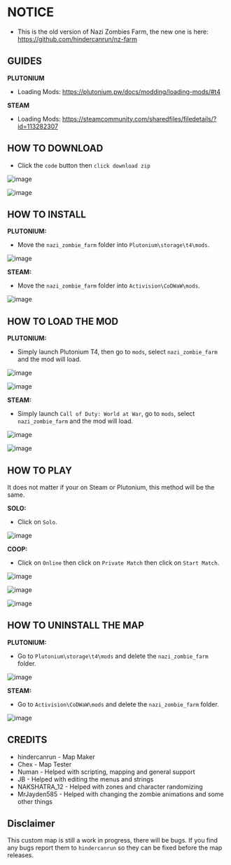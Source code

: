 

# NOTICE


- This is the old version of Nazi Zombies Farm, the new one is here:
  https://github.com/hindercanrun/nz-farm


## GUIDES


**PLUTONIUM**


- Loading Mods: https://plutonium.pw/docs/modding/loading-mods/#t4


**STEAM**


- Loading Mods: https://steamcommunity.com/sharedfiles/filedetails/?id=113282307


## HOW TO DOWNLOAD


- Click the `code` button then `click download zip`


![image](https://user-images.githubusercontent.com/109132519/221426974-42cd0b96-b3fc-40a5-9a64-b46e052e8911.png)


![image](https://user-images.githubusercontent.com/109132519/221427175-7fbf3890-9294-4e89-902e-e6e15a3ef6a2.png)


## HOW TO INSTALL


**PLUTONIUM:**


- Move the `nazi_zombie_farm` folder into `Plutonium\storage\t4\mods`.


![image](https://user-images.githubusercontent.com/109132519/221906703-5838c503-80b9-4eeb-ada9-de7877e766c3.png)


**STEAM:**


- Move the `nazi_zombie_farm` folder into `Activision\CoDWaW\mods`.


![image](https://user-images.githubusercontent.com/109132519/221616525-1e55eb4a-1f45-4a75-ac3d-a9127780cdfd.png)


## HOW TO LOAD THE MOD


**PLUTONIUM:**


- Simply launch Plutonium T4, then go to `mods`, select `nazi_zombie_farm` and the mod will load.


![image](https://user-images.githubusercontent.com/109132519/221427400-6c14d9c4-b9b7-40e3-9f8c-a63d274781a2.png)


![image](https://user-images.githubusercontent.com/109132519/221427444-859c8cd1-2222-41f4-9284-d74652efc693.png)


**STEAM:**


- Simply launch `Call of Duty: World at War`, go to `mods`, select `nazi_zombie_farm` and the mod will load.


![image](https://user-images.githubusercontent.com/109132519/221427400-6c14d9c4-b9b7-40e3-9f8c-a63d274781a2.png)


![image](https://user-images.githubusercontent.com/109132519/221427444-859c8cd1-2222-41f4-9284-d74652efc693.png)


## HOW TO PLAY


It does not matter if your on Steam or Plutonium, this method will be the same.


**SOLO:**


- Click on `Solo`.


![image](https://user-images.githubusercontent.com/109132519/221427573-011ff32e-e3c0-4b7a-b824-a6261be8273a.png)


**COOP:**


- Click on `Online` then click on `Private Match` then click on `Start Match`.


![image](https://user-images.githubusercontent.com/109132519/221427590-d67fb7b4-2f4c-48b7-92d7-b9274e770738.png)


![image](https://user-images.githubusercontent.com/109132519/221427604-fadabffc-faa6-439b-9666-c4c024163165.png)


![image](https://user-images.githubusercontent.com/109132519/221427632-85a377b8-711d-435a-9f65-0851d7d23b66.png)


## HOW TO UNINSTALL THE MAP


**PLUTONIUM:**


- Go to `Plutonium\storage\t4\mods` and delete the `nazi_zombie_farm` folder.


![image](https://user-images.githubusercontent.com/109132519/221910831-fd8b72ca-4da3-4fe5-8bc7-fa0e4653f57b.png)


**STEAM:**


- Go to `Activision\CoDWaW\mods` and delete the `nazi_zombie_farm` folder.


![image](https://user-images.githubusercontent.com/109132519/221911335-bd73ced3-1dac-41d8-ba83-d39d0ef4cb66.png)


## CREDITS


- hindercanrun - Map Maker
- Chex - Map Tester
- Numan - Helped with scripting, mapping and general support
- JB - Helped with editing the menus and strings
- NAKSHATRA_12 - Helped with zones and character randomizing
- MrJayden585 - Helped with changing the zombie animations and some other things


## Disclaimer


This custom map is still a work in progress, there will be bugs.
If you find any bugs report them to `hindercanrun` so they can
be fixed before the map releases.

